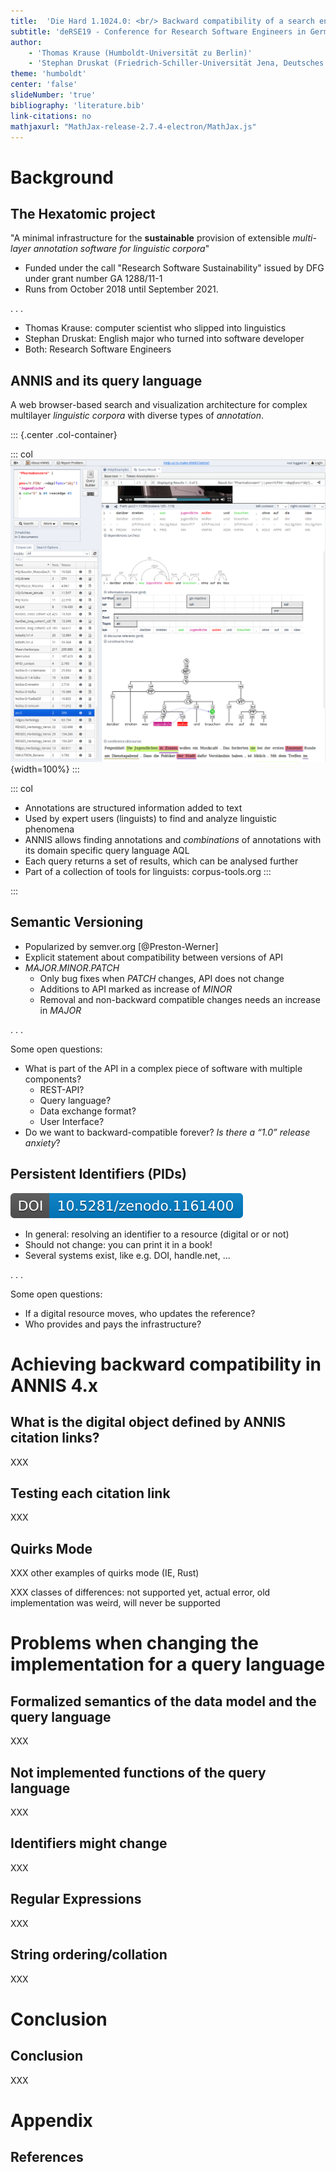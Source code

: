 ```yaml
---
title:  'Die Hard 1.1024.0: <br/> Backward compatibility of a search engine with persistant IDs'
subtitle: 'deRSE19 - Conference for Research Software Engineers in Germany, 2019-06-04'
author: 
    - 'Thomas Krause (Humboldt-Universität zu Berlin)'
    - 'Stephan Druskat (Friedrich-Schiller-Universität Jena, Deutsches Zentrum für Luft- und Raumfahrt)'
theme: 'humboldt'
center: 'false'
slideNumber: 'true'
bibliography: 'literature.bib'
link-citations: no
mathjaxurl: "MathJax-release-2.7.4-electron/MathJax.js"
---
```


# Background

## The Hexatomic project

"A minimal infrastructure for the **sustainable** provision of extensible *multi-layer annotation software for linguistic corpora*"

- Funded under the call "Research Software Sustainability" issued by DFG under grant number GA 1288/11-1 
- Runs from October 2018 until September 2021.

. . .

- Thomas Krause: computer scientist who slipped into linguistics
- Stephan Druskat: English major who turned into software developer
- Both: Research Software Engineers

## ANNIS and its query language

A web browser-based search and visualization architecture for complex
multilayer *linguistic corpora* with diverse types of *annotation*.

::: {.center .col-container}

::: col
![](image/annis3_full.png){width=100%}
:::

::: col

- Annotations are structured information added to text 
- Used by expert users (linguists) to find and analyze linguistic phenomena
- ANNIS allows finding annotations and *combinations* of annotations with its domain specific query language AQL
- Each query returns a set of results, which can be analysed further
- Part of a collection of tools for linguists: corpus-tools.org
:::


:::


## Semantic Versioning

- Popularized by semver.org [@Preston-Werner]
- Explicit statement about compatibility between versions of API
- *MAJOR*.*MINOR*.*PATCH*
  - Only bug fixes when *PATCH* changes, API does not change
  - Additions to API marked as increase of *MINOR*
  - Removal and non-backward compatible changes needs an increase in *MAJOR*

. . .


Some open questions:

- What is part of the API in a complex piece of software with multiple components? 
  - REST-API?
  - Query language?
  - Data exchange format?
  - User Interface?
- Do we want to backward-compatible forever? *Is there a “1.0” release anxiety*?


## Persistent Identifiers (PIDs)



[![DOI](image/doi-annis.svg)](https://doi.org/10.5281/zenodo.1161400)



- In general: resolving an identifier to a resource (digital or or not)
- Should not change: you can print it in a book!
- Several systems exist, like e.g. DOI, handle.net, ...

. . . 

Some open questions:

- If a digital resource moves, who updates the reference?
- Who provides and pays the infrastructure?


# Achieving backward compatibility in ANNIS 4.x

## What is the digital object defined by ANNIS citation links?

XXX

## Testing each citation link

XXX

## Quirks Mode

XXX other examples of quirks mode (IE, Rust)

XXX classes of differences: not supported yet, actual error, old implementation was weird, will never be supported

# Problems when changing the implementation for a query language

## Formalized semantics of the data model and the query language

XXX

## Not implemented functions of the query language

XXX

## Identifiers might change

XXX 


## Regular Expressions

XXX

## String ordering/collation

XXX

# Conclusion

## Conclusion

XXX

# Appendix

## References
